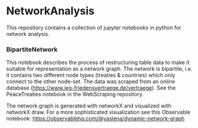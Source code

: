# NetworkAnalysis

This repository contains a collection of jupyter notebooks in python for network analysis.

### BipartiteNetwork

This notebook describes the process of restructuring table data to make it suitable for representation as a network graph. The network is bipartite, i.e. it contains two different node types (treaties & countries) which only connect to the other node-set. The data was scraped from an online database (https://www.ieg-friedensvertraege.de/vertraege). See the PeaceTreaties notebook in the WebScraping repository.

The network graph is generated with networkX and visualized with networkX draw. For a more sophisticated visualization see this Observable notebook: https://observablehq.com/@yaslena/dynamic-network-graph
